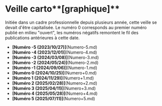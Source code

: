 # Veille carto**[graphique]**

Initiée dans un cadre professionnelle depuis plusieurs année, cette veille se devait d'être capitalisée.
Le numéro 0 corresponds au premier numéro publié en milieu "ouvert", les numéros négatifs remontent le fil des publications antérieures à cette date.
* **[Numéro -5 (2023/10/27)]**(Numero-5.md)
* **[Numéro -4 (2023/12/01)]**(Numero-4.md)
* **[Numéro -3 (2024/03/08)]**(Numero-3.md)
* **[Numéro -2 (2024/05/24)]**(Numero-2.md)
* **[Numéro -1 (2024/09/06)]**(Numero-1.md)
* **[Numéro 0 (2024/10/25)]**(Numero+0.md)
* **[Numéro 1 (2024/11/29)]**(Numero+1.md)
* **[Numéro 2 (2025/02/28)]**(Numero+2.md)
* **[Numéro 3 (2025/04/11)]**(Numero+3.md)
* **[Numéro 4 (2025/05/28)]**(Numero+4.md)
* **[Numéro 5 (2025/07/11)]**(Numero+5.md)



